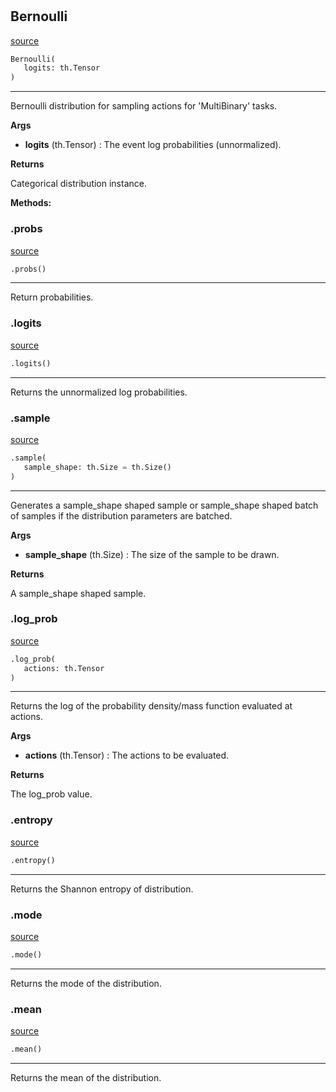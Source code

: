 #


## Bernoulli
[source](https://github.com/RLE-Foundation/rllte/blob/main/rllte/xplore/distribution/bernoulli.py/#L31)
```python 
Bernoulli(
   logits: th.Tensor
)
```


---
Bernoulli distribution for sampling actions for 'MultiBinary' tasks.

**Args**

* **logits** (th.Tensor) : The event log probabilities (unnormalized).


**Returns**

Categorical distribution instance.


**Methods:**


### .probs
[source](https://github.com/RLE-Foundation/rllte/blob/main/rllte/xplore/distribution/bernoulli.py/#L48)
```python
.probs()
```

---
Return probabilities.

### .logits
[source](https://github.com/RLE-Foundation/rllte/blob/main/rllte/xplore/distribution/bernoulli.py/#L53)
```python
.logits()
```

---
Returns the unnormalized log probabilities.

### .sample
[source](https://github.com/RLE-Foundation/rllte/blob/main/rllte/xplore/distribution/bernoulli.py/#L57)
```python
.sample(
   sample_shape: th.Size = th.Size()
)
```

---
Generates a sample_shape shaped sample or sample_shape shaped batch of
samples if the distribution parameters are batched.


**Args**

* **sample_shape** (th.Size) : The size of the sample to be drawn.


**Returns**

A sample_shape shaped sample.

### .log_prob
[source](https://github.com/RLE-Foundation/rllte/blob/main/rllte/xplore/distribution/bernoulli.py/#L69)
```python
.log_prob(
   actions: th.Tensor
)
```

---
Returns the log of the probability density/mass function evaluated at actions.


**Args**

* **actions** (th.Tensor) : The actions to be evaluated.


**Returns**

The log_prob value.

### .entropy
[source](https://github.com/RLE-Foundation/rllte/blob/main/rllte/xplore/distribution/bernoulli.py/#L80)
```python
.entropy()
```

---
Returns the Shannon entropy of distribution.

### .mode
[source](https://github.com/RLE-Foundation/rllte/blob/main/rllte/xplore/distribution/bernoulli.py/#L85)
```python
.mode()
```

---
Returns the mode of the distribution.

### .mean
[source](https://github.com/RLE-Foundation/rllte/blob/main/rllte/xplore/distribution/bernoulli.py/#L90)
```python
.mean()
```

---
Returns the mean of the distribution.
